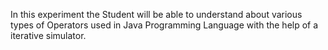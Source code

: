 In this experiment the Student will be able to understand about various types of Operators used in Java Programming Language with the help of a iterative simulator.
